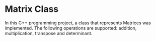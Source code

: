 # Matrix Class

In this C++ programming project, a class that represents Matrices was implemented. The following operations are supported: addition, multiplication, transpose and determinant.
